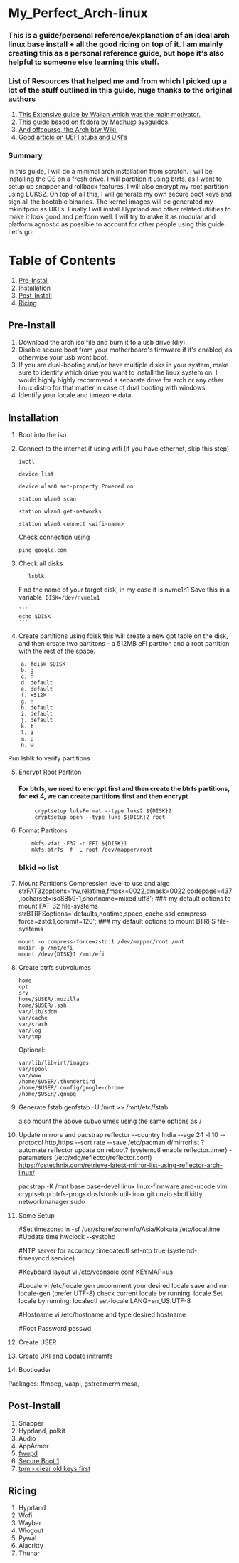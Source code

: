 # My_Perfect_Arch-linux

### This is a guide/personal reference/explanation of an ideal arch linux base install + all the good ricing on top of it. I am mainly creating this as a personal reference guide, but hope it's also helpful to someone else learning this stuff.

### List of Resources that helped me and from which I picked up a lot of the stuff outlined in this guide, huge thanks to the original authors
1. [This Extensive guide by Walian which was the main motivator.](https://walian.co.uk/arch-install-with-secure-boot-btrfs-tpm2-luks-encryption-unified-kernel-images.html)
2. [This guide based on fedora by Madhu@ sysguides.](https://sysguides.com/install-fedora-with-snapshot-and-rollback-support)
3. [And offcourse, the Arch btw Wiki.](https://wiki.archlinux.org/title/Main_page)
4. [Good article on UEFI stubs and UKI's](https://linderud.dev/blog/mkinitcpio-v31-and-uefi-stubs/)

### Summary
In this guide, I will do a minimal arch installation from scratch. I will be installing the OS on a fresh drive. I will partition it using btrfs, as I want to setup up snapper and rollback features. I will also encrypt my root partition using LUKS2. On top of all this, I will generate my own secure boot keys and sign all the bootable binaries. The kernel images will be generated my mkinitpcio as UKI's. Finally I will install Hyprland and other related utilities to make it look good and perform well. I will try to make it as modular and platform agnostic as possible to account for other people using this guide. Let's go:

# Table of Contents
1. [Pre-Install](#Pre-Install) 
2. [Installation](#Installation)
3. [Post-Install](#Post-Install)
4. [Ricing](#Ricing)

## Pre-Install
1. Download the arch.iso file and burn it to a usb drive (diy).
2. Disable secure boot from your motherboard's firmware if it's enabled, as otherwise your usb wont boot.
3. If you are dual-booting and/or have multiple disks in your system, make sure to identify which drive you want to install the linux system on. I would highly highly recommend a separate drive for arch or any other linux distro for that matter in case of dual booting with windows. 
4. Identify your locale and timezone data.

## Installation
1. Boot into the iso
2. Connect to the internet if using wifi (if you have ethernet, skip this step)
	```
	iwctl
	```
	```
	device list
	```
	```
	device wlan0 set-property Powered on
	```
	```
	station wlan0 scan
	```
	```
	station wlan0 get-networks
	```
	```
	station wlan0 connect <wifi-name>
	```
	
	Check connection using 
	```
	ping google.com
	```
3.  Check all disks
    ```
	   lsblk
	```
	Find the name of your target disk, in my case it is nvme1n1
	Save this in a variable:
		```
		DISK=/dev/nvme1n1
		```

		```
		echo $DISK
		```
	   
4. Create partitions using fdisk
this will create a new gpt table on the disk, and then create two partitons - a 512MB eFI partiton and a root partition with the rest of the space.
````
	a. fdisk $DISK
	b. g
	c. n
	d. default
	e. default
	f. +512M
	g. n
	h. default
	i. default
	j. default
	k. t
	l. 1
	m. p
	n. w
````
Run lsblk to verify partitions

5. Encrypt Root Partiton 
	#### For btrfs, we need to encrypt first and then create the btrfs partitions, for ext 4, we can create partitions first and then encrypt
   ```
		cryptsetup luksFormat --type luks2 ${DISK}2
		cryptsetup open --type luks ${DISK}2 root
   ```

6. Format Partitons
	```
		mkfs.vfat -F32 -n EFI ${DISK}1
		mkfs.btrfs -f -L root /dev/mapper/root
	```

	### blkid -o list

7. Mount Partitions
	Compression level to use and algo
	strFAT32options='rw,relatime,fmask=0022,dmask=0022,codepage=437,iocharset=iso8859-1,shortname=mixed,utf8'; ### my default options to mount FAT-32 file-systems
	strBTRFSoptions='defaults,noatime,space_cache,ssd,compress-force=zstd:1,commit=120'; ### my default options to mount BTRFS file-systems
	```
	mount -o compress-force=zstd:1 /dev/mapper/root /mnt
	mkdir -p /mnt/efi
	mount /dev/{DISK}1 /mnt/efi
	```
	
8. Create btrfs subvolumes
	```
	home
	opt
	srv
	home/$USER/.mozilla
	home/$USER/.ssh
	var/lib/sddm
	var/cache
	var/crash
	var/log
	var/tmp
	```

	Optional:
	```
	var/lib/libvirt/images
	var/spool
	var/www
	/home/$USER/.thunderbird
	/home/$USER/.config/google-chrome
	/home/$USER/.gnupg
	```

9. Generate fstab
	genfstab -U /mnt >> /mnt/etc/fstab

	also mount the above subvolumes using the same options as /

10. Update mirrors and pacstrap
	reflector --country India --age 24 -l 10 --protocol http,https --sort rate --save /etc/pacman.d/mirrorlist
	? automate reflector update on reboot? (systemctl enable reflector.timer) - parameters (/etc/xdg/reflector/reflector.conf) https://ostechnix.com/retrieve-latest-mirror-list-using-reflector-arch-linux/

    pacstrap -K /mnt base base-devel linux linux-firmware amd-ucode vim cryptsetup btrfs-progs dosfstools util-linux git unzip sbctl kitty networkmanager sudo 


11. Some Setup

	#Set timezone:
	ln -sf /usr/share/zoneinfo/Asia/Kolkata /etc/localtime
	#Update time
	hwclock --systohc

	#NTP server for accuracy
	timedatectl set-ntp true (systemd-timesyncd.service)

	#Keyboard layout
	vi /etc/vconsole.conf
	KEYMAP=us

	#Locale
	vi /etc/locale.gen
	uncomment your desired locale
	save and run locale-gen
	(prefer UTF-8)
	check current locale by running:
	locale
	Set locale by running:
	localectl set-locale LANG=en_US.UTF-8
	
	#Hostname
	vi /etc/hostname and type desired hostname

	#Root Password
	passwd


12. Create USER

13. Create UKI and update initramfs

14. Bootloader

Packages: ffmpeg, vaapi, gstreamerm mesa,


## Post-Install
1. Snapper
2. Hyprland, polkit
3. Audio
4. AppArmor
5. [fwupd](https://github.com/fwupd/fwupd)
6. [Secure Boot 1](https://0pointer.net/blog/unlocking-luks2-volumes-with-tpm2-fido2-pkcs11-security-hardware-on-systemd-248.html)
7. [tpm - clear old keys first](https://wiki.archlinux.org/title/Trusted_Platform_Module#systemd-cryptenroll)

## Ricing
1. Hyprland
2. Wofi
3. Waybar
4. Wlogout
5. Pywal
6. Alacritty
7. Thunar

